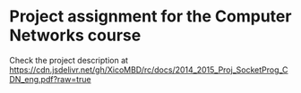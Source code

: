 Project assignment for the Computer Networks course
==

Check the project description at https://cdn.jsdelivr.net/gh/XicoMBD/rc/docs/2014_2015_Proj_SocketProg_CDN_eng.pdf?raw=true
